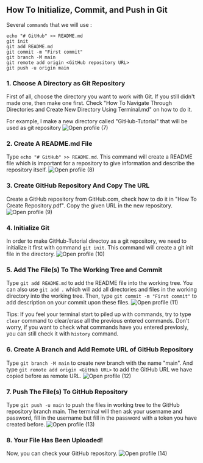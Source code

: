 ## How To Initialize, Commit, and Push in Git

Several `commands` that we will use :
```
echo "# GitHub" >> README.md
git init
git add README.md
git commit -m "First commit"
git branch -M main
git remote add origin <GitHub repository URL>
git push -u origin main
```

### 1. Choose A Directory as Git Repository
First of all, choose the directory you want to work with Git. If you still didn't made one, then make one first. 
Check "How To Navigate Through Directories and Create New Directory Using Terminal.md" on how to do it.

For example, I make a new directory called "GitHub-Tutorial" that will be used as git repository
![Open profile (7)](https://github.com/RaykiDan/GitHub-Tutorial/assets/90367128/443696f6-c06b-4c5a-8ab7-ae0250bd78ad)

### 2. Create A README.md File
Type `echo "# GitHub" >> README.md`. This command will create a README file which is important for a repository to give information and describe the repository itself.
![Open profile (8)](https://github.com/RaykiDan/GitHub-Tutorial/assets/90367128/a1de7e9c-5d0b-4159-8f6d-4c4f4629eb02)

### 3. Create GitHub Repository And Copy The URL
Create a GitHub repository from GitHub.com, check how to do it in "How To Create Repository.pdf". Copy the given URL in the new repository.
![Open profile (9)](https://github.com/RaykiDan/GitHub-Tutorial/assets/90367128/1c5fa29c-dbc6-4f19-958b-4d433957bd28)

### 4. Initialize Git
In order to make GitHub-Tutorial directoy as a git repository, we need to initialize it first with command `git init`. This command will create a git init file in the directory.
![Open profile (10)](https://github.com/RaykiDan/GitHub-Tutorial/assets/90367128/2eca0c64-573e-44ce-af2f-00c6fb3592e6)

### 5. Add The File(s) To The Working Tree and Commit
Type `git add README.md` to add the README file into the working tree. You can also use `git add .` which will add all directories and files in the working directory into the working tree.
Then, type `git commit -m "First commit"` to add description on your commit upon these files.
![Open profile (11)](https://github.com/RaykiDan/GitHub-Tutorial/assets/90367128/2c6182ce-377c-46a0-9d09-1456f5594df0)

Tips: If you feel your terminal start to piled up with commands, try to type `clear` command to clear/erase all the previous entered commands. Don't worry, if you want to check what commands have you entered previosly, you can still check it with `history` command.

### 6. Create A Branch and Add Remote URL of GitHub Repository
Type `git branch -M main` to create new branch with the name "main". And type `git remote add origin <GitHub URL>` to add the GitHub URL we have copied before as remote URL.
![Open profile (12)](https://github.com/RaykiDan/GitHub-Tutorial/assets/90367128/005ef6dc-a8b4-4f5d-8681-fc4447e10ba7)

### 7. Push The File(s) To GitHub Repository
Type `git push -u main` to push the files in working tree to the GitHub repository branch main. The terminal will then ask your username and password, fill in the username but fill in the password with a token you have created before.
![Open profile (13)](https://github.com/RaykiDan/GitHub-Tutorial/assets/90367128/33f812b7-5db7-4b71-bffa-ed159c699e48)

### 8. Your File Has Been Uploaded!
Now, you can check your GitHub repository.
![Open profile (14)](https://github.com/RaykiDan/GitHub-Tutorial/assets/90367128/d8e4ae7c-2b3b-42e0-af23-39e2aa771ee2)
